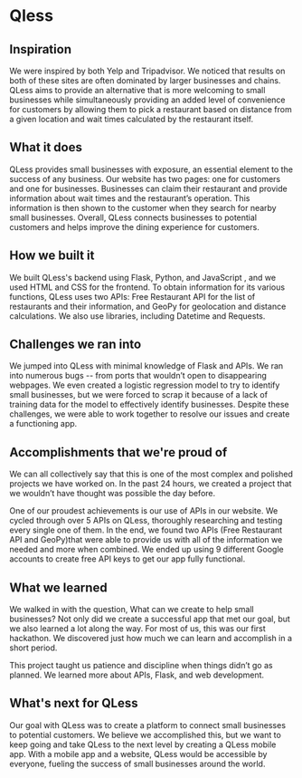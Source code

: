 # Qless

## Inspiration
We were inspired by both Yelp and Tripadvisor. We noticed that results on both of these sites are often dominated by larger businesses and chains. QLess aims to provide an alternative that is more welcoming to small businesses while simultaneously providing an added level of convenience for customers by allowing them to pick a restaurant based on distance from a given location and wait times calculated by the restaurant itself.

## What it does
QLess provides small businesses with exposure, an essential element to the success of any business. Our website has two pages: one for customers and one for businesses. Businesses can claim their restaurant and provide information about wait times and the restaurant’s operation. This information is then shown to the customer when they search for nearby small businesses. Overall, QLess connects businesses to potential customers and helps improve the dining experience for customers.

## How we built it
We built QLess's backend using Flask, Python, and JavaScript , and we used HTML and CSS for the frontend. To obtain information for its various functions, QLess uses two APIs: Free Restaurant API for the list of restaurants and their information, and GeoPy for geolocation and distance calculations. We also use libraries, including Datetime and Requests.

## Challenges we ran into
We jumped into QLess with minimal knowledge of Flask and APIs. We ran into numerous bugs -- from ports that wouldn’t open to disappearing webpages. We even created a logistic regression model to try to identify small businesses, but we were forced to scrap it because of a lack of training data for the model to effectively identify businesses. Despite these challenges, we were able to work together to resolve our issues and create a functioning app.

## Accomplishments that we're proud of
We can all collectively say that this is one of the most complex and polished projects we have worked on. In the past 24 hours, we created a project that we wouldn’t have thought was possible the day before.

One of our proudest achievements is our use of APIs in our website. We cycled through over 5 APIs on QLess, thoroughly researching and testing every single one of them. In the end, we found two APIs (Free Restaurant API and GeoPy)that were able to provide us with all of the information we needed and more when combined. We ended up using 9 different Google accounts to create free API keys to get our app fully functional.

## What we learned
We walked in with the question, What can we create to help small businesses? Not only did we create a successful app that met our goal, but we also learned a lot along the way. For most of us, this was our first hackathon. We discovered just how much we can learn and accomplish in a short period.

This project taught us patience and discipline when things didn’t go as planned. We learned more about APIs, Flask, and web development.

## What's next for QLess
Our goal with QLess was to create a platform to connect small businesses to potential customers. We believe we accomplished this, but we want to keep going and take QLess to the next level by creating a QLess mobile app. With a mobile app and a website, QLess would be accessible by everyone, fueling the success of small businesses around the world.
